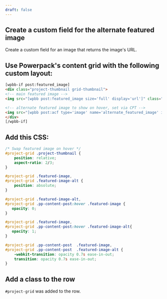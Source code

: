 ```yaml
---
draft: false
---
```


## Create a custom field for the alternate featured image
Create a custom field for an image that returns the image's URL.
## Use Powerpack's content grid with the following custom layout:
```html
[wpbb-if post:featured_image]
<div class="project-thumbnail grid-thumbnail">
<!-- main featured image -->
<img src="[wpbb post:featured_image size='full' display='url']" class="featured-image" />

<!-- alternate featured image to show on hover, set via CPT -->
<img src="[wpbb post:acf type='image' name='alternate_featured_image' image_size='full' display='url']" class="featured-image-alt" />
</div>
[/wpbb-if]
```

## Add this CSS:
```css
/* Swap featured image on hover */
#project-grid .project-thumbnail {
	position: relative;
	aspect-ratio: 2/3;
}

#project-grid .featured-image,
#project-grid .featured-image-alt {
	position: absolute;
}

#project-grid .featured-image-alt, 
#project-grid .pp-content-post:hover .featured-image {
   opacity: 0;
}

#project-grid .featured-image, 
#project-grid .pp-content-post:hover .featured-image-alt{
   opacity: 1;
}

#project-grid .pp-content-post  .featured-image,
#project-grid .pp-content-post  .featured-image-alt {
	-webkit-transition: opacity 0.7s ease-in-out;
	transition: opacity 0.7s ease-in-out;
}
```

## Add a class to the row
`#project-grid` was added to the row.